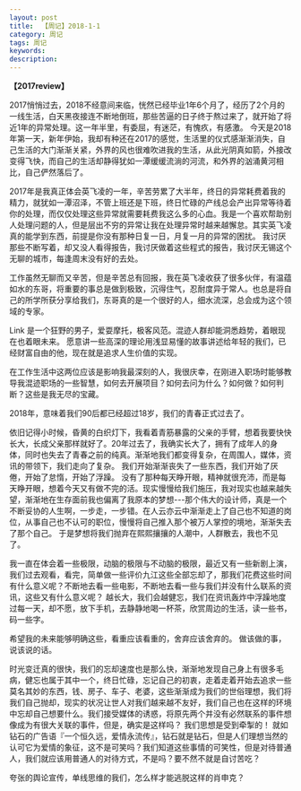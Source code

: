 ```yaml
---
layout: post
title:  【周记】2018-1-1
category: 周记
tags: 周记
keywords:
description:
---
```



**【2017review】**

2017悄悄过去，2018不经意间来临，恍然已经毕业1年6个月了，经历了2个月的一线生活，白天黑夜接连不断地倒班，那些苦逼的日子终于熬过来了，就开始了将近1年的异常处理。这一年半里，有委屈，有迷茫，有愧疚，有感激。
今天是2018年第一天，新年伊始，我却有种还在2017的感觉，生活里的仪式感渐渐消失，自己生活的大门渐渐关紧，外界的风也很难吹进我的生活，从此光阴真如箭，外接改变得飞快，而自己的生活却静得犹如一潭缓缓流淌的河流，和外界的汹涌黄河相比，自己俨然落后了。

2017年是我真正体会英飞凌的一年，辛苦劳累了大半年，终日的异常耗费着我的精力，就犹如一潭沼泽，不管上班还是下班，终日忙碌的产线总会产出异常等待着你的处理，而仅仅处理这些异常就需要耗费我这么多的心血。我是一个喜欢帮助别人处理问题的人，但是层出不穷的异常让我在处理异常时越来越懈怠。其实英飞凌真的能学到东西，前提是你没有那种日复一日，月复一月的异常的困扰。
我讨厌那些不断写着，却又没人看得报告，我讨厌做着这些程式的报告，我讨厌无锡这个无聊的城市，每逢周末没有好的去处。

工作虽然无聊而又辛苦，但是辛苦总有回报，我在英飞凌收获了很多伙伴，有温蕴如水的东哥，将重要的事总是做到极致，沉得住气，忍耐度异于常人。也总是将自己的所学所获分享给我们，东哥真的是一个很好的人，细水流深，总会成为这个领域的专家。

Link 是一个狂野的男子，爱耍摩托，极客风范。混迹人群却能洞悉趋势，着眼现在也着眼未来。 愿意讲一些高深的理论用浅显易懂的故事讲述给年轻的我们，已经财富自由的他，现在就是追求人生价值的实现。

在工作生活中这两位应该是影响我最深刻的人，我很庆幸，在刚进入职场时能够教导我混迹职场的一些智慧，如何去开展项目？如何去问为什么？如何做？如何判断？这些是我无尽的宝藏。

2018年，意味着我们90后都已经超过18岁，我们的青春正式过去了。

依旧记得小时候，昏黄的白织灯下，我看着青筋暴露的父亲的手臂，想着我要快快长大，长成父亲那样就好了。20年过去了，我确实长大了，拥有了成年人的身体，同时也失去了青春之前的纯真。渐渐地我们都变得复杂，在周围人，媒体，资讯的带领下，我们走向了复杂。
我们开始渐渐丧失了一些东西，我们开始了厌倦，开始了怠惰，开始了浮躁。
没有了那种每天睁开眼，精神就很充沛，而是每天睁开眼，想着今天又有做不完的活。现实慢慢给我们施压，我对现实也越来越失望，渐渐地在生存面前我也偏离了我原本的梦想---那个伟大的设计师，真是一个不断妥协的人生啊，一步走，一步错。在人云亦云中渐渐走上了自己也不知道的岗位，从事自己也不认可的职位，慢慢将自己推入那个被万人掌控的境地，渐渐失去了那个自己。
于是梦想将我们抛弃在熙熙攘攘的人潮中，人群散去，我也不见了。

我一直在体会着一些极限，动脑的极限与不动脑的极限，最近又有一些新剧上演，我们过去观看，看完，简单做一些评价九江这些全部忘却了，那我们花费这些时间有什么意义呢？不断地去看一些电影，不断地去看一些与我们并没有什么联系的资讯，这些又有什么意义呢？
越长大，我们会越健忘，我们在资讯轰炸中浮躁地度过每一天，却不愿，放下手机，去静静地喝一杯茶，欣赏周边的生活，读一些书，码一些字。

希望我的未来能够明确这些，看重应该看重的，舍弃应该舍弃的。
做该做的事，说该说的话。

时光变迁真的很快，我们的忘却速度也是那么快，渐渐地发现自己身上有很多毛病，健忘也属于其中一个，终日忙碌，忘记自己的初衷，走着走着开始去追求一些莫名其妙的东西，钱、房子、车子、老婆，这些渐渐成为我们的世俗理想，我们将我们自己抛却，现实的状况让世人对我们越来越不友好，我们自己也在这样的环境中忘却自己想要什么。我们接受媒体的诱惑，将原先两个并没有必然联系的事件想像成为有很大关联的事件，但是，确实是这样吗？
我们思想是受到牵掣的！
就如钻石的广告语『一个恒久远，爱情永流传』，钻石就是钻石，但是人们理想当然的认可它为爱情的象征，这不是可笑吗？我们知道这些事情的可笑性，但是对待普通人，我们就应该用普通人的对待方式，不是吗？要不然不就是自讨苦吃？

夸张的舆论宣传，单线思维的我们，怎么样才能逃脱这样的肖申克？




